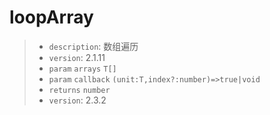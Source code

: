 # loopArray<T>

> - `description`: 数组遍历
> - `version`: 2.1.11
> - `param` `arrays` `T[]`
> - `param` `callback` `(unit:T,index?:number)=>true|void`
> - `returns` `number`
> - `version`: 2.3.2
